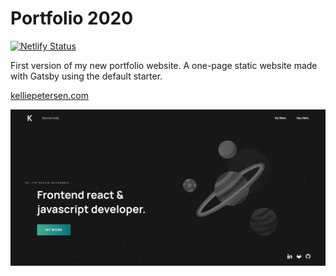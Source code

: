 # Portfolio 2020  
[![Netlify Status](https://api.netlify.com/api/v1/badges/30edaafc-d250-4bd2-b128-944ff1384aeb/deploy-status)](https://app.netlify.com/sites/kelliepetersen/deploys)  

First version of my new portfolio website. A one-page static website made with Gatsby using the default starter. 

[kelliepetersen.com](https://kelliepetersen.com/ "Portfolio website link")

[![Screenshot of Portfolio website](screenshot.jpg "Portfolio Website Screenshot")](https://kelliepetersen.com/ "Portfolio website Link")